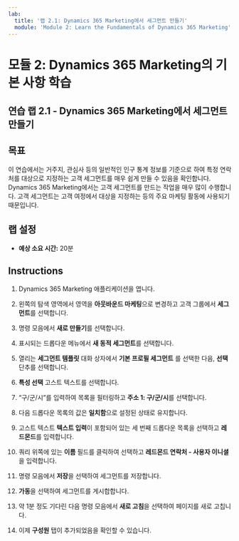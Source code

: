 ```yaml
---
lab:
  title: '랩 2.1: Dynamics 365 Marketing에서 세그먼트 만들기'
  module: 'Module 2: Learn the Fundamentals of Dynamics 365 Marketing'
---
```


<a name="module-2-learn-the-fundamentals-of-dynamics-365-marketing"></a>모듈 2: Dynamics 365 Marketing의 기본 사항 학습
========================

## <a name="practice-lab-21---create-a-segment-in-dynamics-365-marketing"></a>연습 랩 2.1 - Dynamics 365 Marketing에서 세그먼트 만들기

## <a name="objectives"></a>목표

이 연습에서는 거주지, 관심사 등의 일반적인 인구 통계 정보를 기준으로 하여 특정 연락처를 대상으로 지정하는 고객 세그먼트를 매우 쉽게 만들 수 있음을 확인합니다. Dynamics 365 Marketing에서는 고객 세그먼트를 만드는 작업을 매우 많이 수행합니다. 고객 세그먼트는 고객 여정에서 대상을 지정하는 등의 주요 마케팅 활동에 사용되기 때문입니다.

## <a name="lab-setup"></a>랩 설정

  - **예상 소요 시간:** 20분

## <a name="instructions"></a>Instructions


1. Dynamics 365 Marketing 애플리케이션을 엽니다. 

2. 왼쪽의 탐색 영역에서 영역을 **아웃바운드 마케팅**으로 변경하고 고객 그룹에서 **세그먼트**를 선택합니다.

3. 명령 모음에서 **새로 만들기**를 선택합니다.

4. 표시되는 드롭다운 메뉴에서 **새 동적 세그먼트**를 선택합니다.

5. 열리는 **세그먼트 템플릿** 대화 상자에서 **기본 프로필 세그먼트** 를 선택한 다음, **선택** 단추를 선택합니다.

6. **특성 선택** 고스트 텍스트를 선택합니다.

7. “구/군/시”를 입력하여 목록을 필터링하고 **주소 1: 구/군/시**를 선택합니다.

8. 다음 드롭다운 목록의 값은 **일치함**으로 설정된 상태로 유지합니다. 

9. 고스트 텍스트 **텍스트 입력**이 포함되어 있는 세 번째 드롭다운 목록을 선택하고 **레드몬드**를 입력합니다.

10. 쿼리 위쪽에 있는 **이름** 필드를 클릭하여 선택하고 **레드몬드 연락처 - 사용자 이니셜**을 입력합니다.

11. 명령 모음에서 **저장**을 선택하여 세그먼트를 저장합니다.

12. **가동**을 선택하여 세그먼트를 게시합합니다.

13. 약 1분 정도 기다린 다음 명령 모음에서 **새로 고침**을 선택하여 페이지를 새로 고칩니다. 

14. 이제 **구성원** 탭이 추가되었음을 확인할 수 있습니다. 
